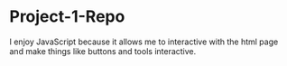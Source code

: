 # Project-1-Repo
I enjoy JavaScript because it allows me to interactive with the html page and make things like buttons and tools interactive.